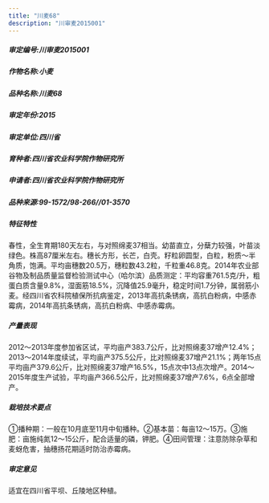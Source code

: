 ```yaml
---
title: "川麦68"
description: "川审麦2015001"
---
```

##### 审定编号:川审麦2015001

##### 作物名称:小麦

##### 品种名称:川麦68

##### 审定年份:2015

##### 审定单位:四川省

##### 育种者:四川省农业科学院作物研究所

##### 申请者:四川省农业科学院作物研究所

##### 品种来源:99-1572/98-266//01-3570

##### 特征特性
春性，全生育期180天左右，与对照绵麦37相当。幼苗直立，分蘖力较强，叶苗淡绿色。株高87厘米左右。穗长方形，长芒，白壳。籽粒卵圆型，白粒，粉质～半角质，饱满。平均亩穗数20.5万，穗粒数43.2粒，千粒重46.8克。2014年农业部谷物及制品质量监督检验测试中心（哈尔滨）品质测定：平均容重761.5克/升，粗蛋白质含量9.8%，湿面筋18.5%，沉降值25.9毫升，稳定时间1.7分钟，属弱筋小麦。经四川省农科院植保所抗病鉴定，2013年高抗条锈病，高抗白粉病，中感赤霉病，2014年高抗条锈病，高抗白粉病、中感赤霉病。

##### 产量表现
2012～2013年度参加省区试，平均亩产383.7公斤，比对照绵麦37增产12.4%；2013～2014年度续试，平均亩产375.5公斤，比对照绵麦37增产21.1%；两年15点平均亩产379.6公斤，比对照绵麦37增产16.5%，15点次中13点次增产。2014～2015年度生产试验，平均亩产366.5公斤，比对照绵麦37增产7.6%，6点全部增产。

##### 栽培技术要点
①播种期：一般在10月底至11月中旬播种。②基本苗：每亩12～15万。③施肥：亩施纯氮12～15公斤，配合适量的磷，钾肥。④田间管理：注意防除杂草和麦蚜危害，抽穗扬花期适时防治赤霉病。

##### 审定意见
适宜在四川省平坝、丘陵地区种植。
